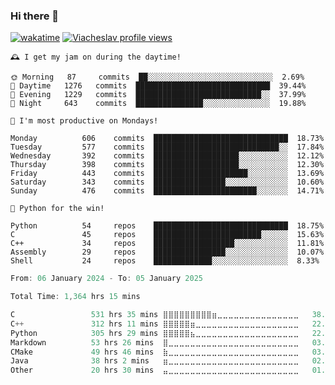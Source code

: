 ### Hi there 👋

[![wakatime](https://wakatime.com/badge/user/018c696b-0bdf-43bb-ab77-72c32d0bf4fe.svg)](https://wakatime.com/@018c696b-0bdf-43bb-ab77-72c32d0bf4fe)
[![Viacheslav profile views](https://u8views.com/api/v1/github/profiles/25109435/views/day-week-month-total-count.svg)](https://u8views.com/github/Mcublog)

<!-- README-STATS:START -->

```
🕰️ I get my jam on during the daytime!

🌞 Morning  	87     commits	██░░░░░░░░░░░░░░░░░░░░░░░░░░░░	2.69%
🌆 Daytime  	1276   commits	██████████████████████████████	39.44%
🌃 Evening  	1229   commits	████████████████████████████░░	37.99%
🌙 Night    	643    commits	███████████████░░░░░░░░░░░░░░░	19.88%
```

```
📅 I'm most productive on Mondays!

Monday      	606    commits	██████████████████████████████	18.73%
Tuesday     	577    commits	████████████████████████████░░	17.84%
Wednesday   	392    commits	███████████████████░░░░░░░░░░░	12.12%
Thursday    	398    commits	███████████████████░░░░░░░░░░░	12.30%
Friday      	443    commits	█████████████████████░░░░░░░░░	13.69%
Saturday    	343    commits	████████████████░░░░░░░░░░░░░░	10.60%
Sunday      	476    commits	███████████████████████░░░░░░░	14.71%
```

```
🧪 Python for the win!

Python      	54     repos	██████████████████████████████	18.75%
C           	45     repos	████████████████████████░░░░░░	15.63%
C++         	34     repos	██████████████████░░░░░░░░░░░░	11.81%
Assembly    	29     repos	████████████████░░░░░░░░░░░░░░	10.07%
Shell       	24     repos	█████████████░░░░░░░░░░░░░░░░░	8.33%
```

<!-- README-STATS:END -->

<!--START_SECTION:waka-->

```C
From: 06 January 2024 - To: 05 January 2025

Total Time: 1,364 hrs 15 mins

C                 531 hrs 35 mins ⣿⣿⣿⣿⣿⣿⣿⣿⣿⣶⣀⣀⣀⣀⣀⣀⣀⣀⣀⣀⣀⣀⣀⣀⣀   38.39 %
C++               312 hrs 11 mins ⣿⣿⣿⣿⣿⣶⣀⣀⣀⣀⣀⣀⣀⣀⣀⣀⣀⣀⣀⣀⣀⣀⣀⣀⣀   22.54 %
Python            305 hrs 29 mins ⣿⣿⣿⣿⣿⣦⣀⣀⣀⣀⣀⣀⣀⣀⣀⣀⣀⣀⣀⣀⣀⣀⣀⣀⣀   22.06 %
Markdown          53 hrs 26 mins  ⣿⣀⣀⣀⣀⣀⣀⣀⣀⣀⣀⣀⣀⣀⣀⣀⣀⣀⣀⣀⣀⣀⣀⣀⣀   03.86 %
CMake             49 hrs 46 mins  ⣷⣀⣀⣀⣀⣀⣀⣀⣀⣀⣀⣀⣀⣀⣀⣀⣀⣀⣀⣀⣀⣀⣀⣀⣀   03.59 %
Java              38 hrs 2 mins   ⣶⣀⣀⣀⣀⣀⣀⣀⣀⣀⣀⣀⣀⣀⣀⣀⣀⣀⣀⣀⣀⣀⣀⣀⣀   02.75 %
Other             20 hrs 30 mins  ⣤⣀⣀⣀⣀⣀⣀⣀⣀⣀⣀⣀⣀⣀⣀⣀⣀⣀⣀⣀⣀⣀⣀⣀⣀   01.48 %
```

<!--END_SECTION:waka-->
